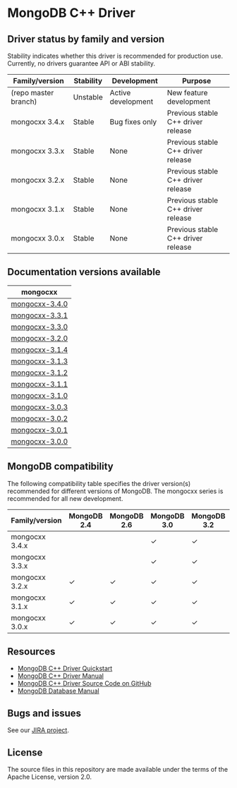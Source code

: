# MongoDB C++ Driver

## Driver status by family and version

Stability indicates whether this driver is recommended for production use.
Currently, no drivers guarantee API or ABI stability.

| Family/version       | Stability   | Development         | Purpose                             |
| -------------------- | ----------- | ------------------- | -------------------------------------
| (repo master branch) | Unstable    | Active development  | New feature development             |
| mongocxx 3.4.x       | Stable      | Bug fixes only      | Previous stable C++ driver release  |
| mongocxx 3.3.x       | Stable      | None                | Previous stable C++ driver release  |
| mongocxx 3.2.x       | Stable      | None                | Previous stable C++ driver release  |
| mongocxx 3.1.x       | Stable      | None                | Previous stable C++ driver release  |
| mongocxx 3.0.x       | Stable      | None                | Previous stable C++ driver release  |

## Documentation versions available

| mongocxx                             |
| ------------------------------------ |
| [mongocxx-3.4.0](../mongocxx-3.4.0)  |
| [mongocxx-3.3.1](../mongocxx-3.3.1)  |
| [mongocxx-3.3.0](../mongocxx-3.3.0)  |
| [mongocxx-3.2.0](../mongocxx-3.2.0)  |
| [mongocxx-3.1.4](../mongocxx-3.1.4/) |
| [mongocxx-3.1.3](../mongocxx-3.1.3/) |
| [mongocxx-3.1.2](../mongocxx-3.1.2/) |
| [mongocxx-3.1.1](../mongocxx-3.1.1/) |
| [mongocxx-3.1.0](../mongocxx-3.1.0/) |
| [mongocxx-3.0.3](../mongocxx-3.0.3/) |
| [mongocxx-3.0.2](../mongocxx-3.0.2/) |
| [mongocxx-3.0.1](../mongocxx-3.0.1/) |
| [mongocxx-3.0.0](../mongocxx-3.0.0/) |

## MongoDB compatibility

The following compatibility table specifies the driver version(s)
recommended for different versions of MongoDB.  The mongocxx series
is recommended for all new development.

| Family/version | MongoDB 2.4 | MongoDB 2.6 | MongoDB 3.0 | MongoDB 3.2 | MongoDB 3.4 | MongoDB 3.6 | MongoDB 4.0 |
| -------------- | ----------- | ----------- | ----------- | ----------- | ----------- | ----------- |------------ |
| mongocxx 3.4.x |             |             | ✓           | ✓           | ✓           | ✓           | ✓           |
| mongocxx 3.3.x |             |             | ✓           | ✓           | ✓           | ✓           |             |
| mongocxx 3.2.x | ✓           | ✓           | ✓           | ✓           | ✓           |             |             |
| mongocxx 3.1.x | ✓           | ✓           | ✓           | ✓           | ✓           |             |             |
| mongocxx 3.0.x | ✓           | ✓           | ✓           | ✓           |             |             |             |

## Resources

* [MongoDB C++ Driver Quickstart](https://mongodb.github.io/mongo-cxx-driver/mongocxx-v3/tutorial/)
* [MongoDB C++ Driver Manual](https://mongodb.github.io/mongo-cxx-driver/)
* [MongoDB C++ Driver Source Code on GitHub](https://github.com/mongodb/mongo-cxx-driver)
* [MongoDB Database Manual](http://docs.mongodb.com/manual/)

## Bugs and issues

See our [JIRA project](http://jira.mongodb.org/browse/CXX).

## License

The source files in this repository are made available under the terms of
the Apache License, version 2.0.
